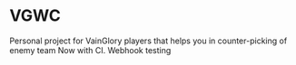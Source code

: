 # VGWC
Personal project for VainGlory players that helps you in counter-picking of enemy team
Now with CI.
Webhook testing
